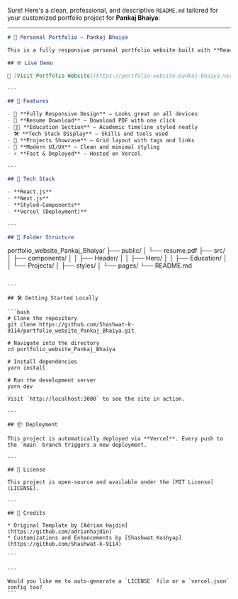 Sure! Here's a clean, professional, and descriptive `README.md` tailored for your customized portfolio project for **Pankaj Bhaiya**:

---

```markdown
# 💼 Personal Portfolio – Pankaj Bhaiya

This is a fully responsive personal portfolio website built with **React.js** and **Styled-Components**, based on the template by [Adrian Hajdin](https://github.com/adrianhajdin/portfolio_website), customized and enhanced for **Pankaj Bhaiya**.

## 🌐 Live Demo

🔗 [Visit Portfolio Website](https://portfolio-website-pankaj-bhaiya.vercel.app)

---

## 📌 Features

- 📱 **Fully Responsive Design** — Looks great on all devices
- 📄 **Resume Download** — Download PDF with one click
- 🧑‍🎓 **Education Section** — Academic timeline styled neatly
- 🛠️ **Tech Stack Display** — Skills and tools used
- 📂 **Projects Showcase** — Grid layout with tags and links
- 🌙 **Modern UI/UX** — Clean and minimal styling
- ⚡ **Fast & Deployed** — Hosted on Vercel

---

## 🚀 Tech Stack

- **React.js**
- **Next.js**
- **Styled-Components**
- **Vercel (Deployment)**

---

## 📁 Folder Structure

```

portfolio\_website\_Pankaj\_Bhaiya/
├── public/
│   └── resume.pdf
├── src/
│   ├── components/
│   │   ├── Header/
│   │   ├── Hero/
│   │   ├── Education/
│   │   └── Projects/
│   ├── styles/
│   └── pages/
└── README.md

````

---

## 🛠️ Getting Started Locally

```bash
# Clone the repository
git clone https://github.com/Shashwat-k-9114/portfolio_website_Pankaj_Bhaiya.git

# Navigate into the directory
cd portfolio_website_Pankaj_Bhaiya

# Install dependencies
yarn install

# Run the development server
yarn dev

Visit `http://localhost:3000` to see the site in action.

---

## 📦 Deployment

This project is automatically deployed via **Vercel**. Every push to the `main` branch triggers a new deployment.

---

## 📄 License

This project is open-source and available under the [MIT License](LICENSE).

---

## 🙌 Credits

* Original Template by [Adrian Hajdin](https://github.com/adrianhajdin)
* Customizations and Enhancements by [Shashwat Kashyap](https://github.com/Shashwat-k-9114)

```

---

Would you like me to auto-generate a `LICENSE` file or a `vercel.json` config too?
```
